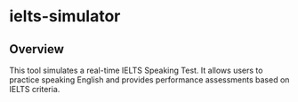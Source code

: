 # ielts-simulator

## Overview
This tool simulates a real-time IELTS Speaking Test. It allows users to practice speaking English and provides performance assessments based on IELTS criteria.
